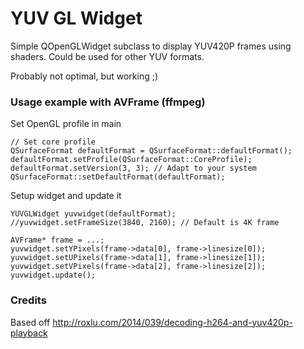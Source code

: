 # YUV GL Widget

Simple QOpenGLWidget subclass to display YUV420P frames using shaders. Could be used for other YUV formats.

Probably not optimal, but working ;)


### Usage example with AVFrame (ffmpeg)

Set OpenGL profile in main
```
// Set core profile
QSurfaceFormat defaultFormat = QSurfaceFormat::defaultFormat();
defaultFormat.setProfile(QSurfaceFormat::CoreProfile);
defaultFormat.setVersion(3, 3); // Adapt to your system
QSurfaceFormat::setDefaultFormat(defaultFormat);
```

Setup widget and update it
```
YUVGLWidget yuvwidget(defaultFormat);
//yuvwidget.setFrameSize(3840, 2160); // Default is 4K frame

AVFrame* frame = ...;
yuvwidget.setYPixels(frame->data[0], frame->linesize[0]);
yuvwidget.setUPixels(frame->data[1], frame->linesize[1]);
yuvwidget.setVPixels(frame->data[2], frame->linesize[2]);
yuvwidget.update();
```

### Credits
Based off http://roxlu.com/2014/039/decoding-h264-and-yuv420p-playback
